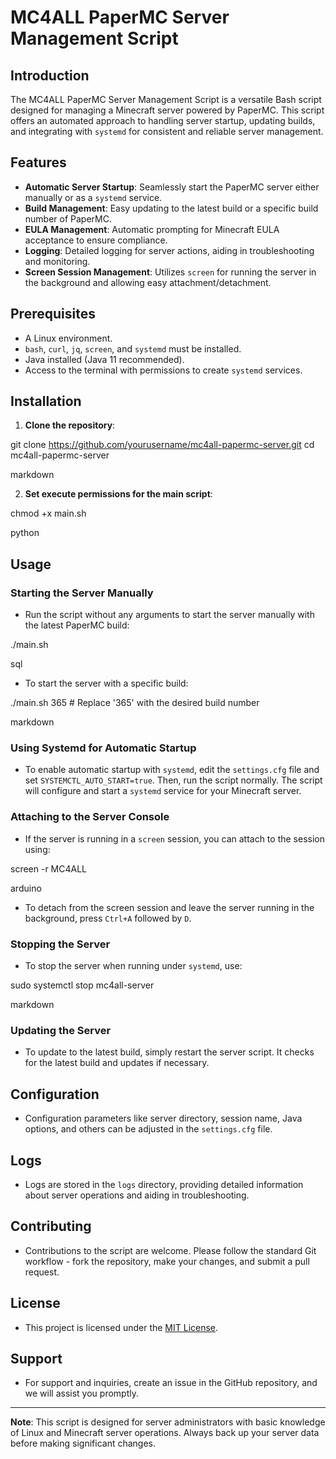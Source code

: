 # MC4ALL PaperMC Server Management Script

## Introduction
The MC4ALL PaperMC Server Management Script is a versatile Bash script designed for managing a Minecraft server powered by PaperMC. This script offers an automated approach to handling server startup, updating builds, and integrating with `systemd` for consistent and reliable server management.

## Features
- **Automatic Server Startup**: Seamlessly start the PaperMC server either manually or as a `systemd` service.
- **Build Management**: Easy updating to the latest build or a specific build number of PaperMC.
- **EULA Management**: Automatic prompting for Minecraft EULA acceptance to ensure compliance.
- **Logging**: Detailed logging for server actions, aiding in troubleshooting and monitoring.
- **Screen Session Management**: Utilizes `screen` for running the server in the background and allowing easy attachment/detachment.

## Prerequisites
- A Linux environment.
- `bash`, `curl`, `jq`, `screen`, and `systemd` must be installed.
- Java installed (Java 11 recommended).
- Access to the terminal with permissions to create `systemd` services.

## Installation
1. **Clone the repository**:

git clone https://github.com/yourusername/mc4all-papermc-server.git
cd mc4all-papermc-server

markdown

2. **Set execute permissions for the main script**:

chmod +x main.sh

python


## Usage

### Starting the Server Manually
- Run the script without any arguments to start the server manually with the latest PaperMC build:

./main.sh

sql

- To start the server with a specific build:

./main.sh 365 # Replace '365' with the desired build number

markdown


### Using Systemd for Automatic Startup
- To enable automatic startup with `systemd`, edit the `settings.cfg` file and set `SYSTEMCTL_AUTO_START=true`. Then, run the script normally. The script will configure and start a `systemd` service for your Minecraft server.

### Attaching to the Server Console
- If the server is running in a `screen` session, you can attach to the session using:

screen -r MC4ALL

arduino

- To detach from the screen session and leave the server running in the background, press `Ctrl+A` followed by `D`.

### Stopping the Server
- To stop the server when running under `systemd`, use:

sudo systemctl stop mc4all-server

markdown


### Updating the Server
- To update to the latest build, simply restart the server script. It checks for the latest build and updates if necessary.

## Configuration
- Configuration parameters like server directory, session name, Java options, and others can be adjusted in the `settings.cfg` file.

## Logs
- Logs are stored in the `logs` directory, providing detailed information about server operations and aiding in troubleshooting.

## Contributing
- Contributions to the script are welcome. Please follow the standard Git workflow - fork the repository, make your changes, and submit a pull request.

## License
- This project is licensed under the [MIT License](LICENSE).

## Support
- For support and inquiries, create an issue in the GitHub repository, and we will assist you promptly.

---

**Note**: This script is designed for server administrators with basic knowledge of Linux and Minecraft server operations. Always back up your server data before making significant changes.
